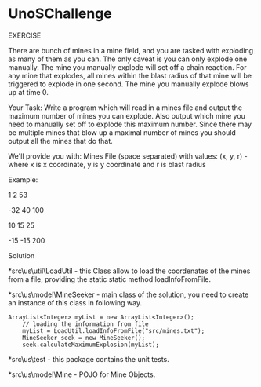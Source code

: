 # UnoSChallenge

EXERCISE 

There are bunch of mines in a mine field, and you are tasked with
exploding as many of them as you can.  The only caveat is you can
only explode one manually.  The mine you manually explode will set
off a chain reaction.  For any mine that explodes, all mines within
the blast radius of that mine will be triggered to explode in one
second.  The mine you manually explode blows up at time 0.

Your Task: Write a program which will read in a mines file and
output the maximum number of mines you can explode.  Also output
which mine you need to manually set off to explode this maximum
number.  Since there may be multiple mines that blow up a maximal
number of mines you should output all the mines that do that.

We'll provide you with:
Mines File (space separated) with values:
(x, y, r) - where x is x coordinate, y is y coordinate and r is blast radius

Example:

  1   2  53
  
-32  40 100

 10  15  25
 
-15 -15 200

Solution

*src\us\util\LoadUtil - this Class allow to load the coordenates of the mines from a file, providing the static static method loadInfoFromFile.

*src\us\model\MineSeeker - main class of the solution, you need to create an instance of this class in following way.

    ArrayList<Integer> myList = new ArrayList<Integer>();
		// loading the information from file
		myList = LoadUtil.loadInfoFromFile("src/mines.txt");
		MineSeeker seek = new MineSeeker();
		seek.calculateMaximumExplosion(myList);
    
 *src\us\test - this package contains the unit tests.
 
 *src\us\model\Mine - POJO for Mine Objects.
 
